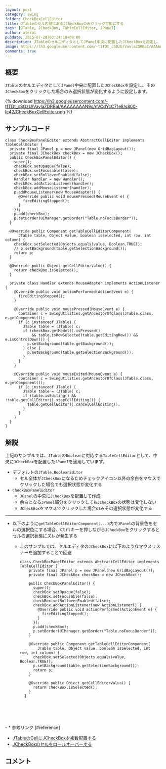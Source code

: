 ```yaml
---
layout: post
category: swing
folder: CheckBoxCellEditor
title: JTableのセル内部にあるJCheckBoxのみクリック可能にする
tags: [JTable, JCheckBox, TableCellEditor, JPanel]
author: aterai
pubdate: 2015-07-20T03:24:10+09:00
description: JTableのセルエディタとしてJPanel中央に配置したJCheckBoxを設定し、そのJCheckBoxをクリックした場合のみ選択状態が変化するように設定します。
image: https://lh3.googleusercontent.com/-t1TDt_cSOzU/VavlaZDRBaI/AAAAAAAAN9c/nVCdYcC71e8/s800-Ic42/CheckBoxCellEditor.png
comments: true
---
```

## 概要
`JTable`のセルエディタとして`JPanel`中央に配置した`JCheckBox`を設定し、その`JCheckBox`をクリックした場合のみ選択状態が変化するように設定します。

{% download https://lh3.googleusercontent.com/-t1TDt_cSOzU/VavlaZDRBaI/AAAAAAAAN9c/nVCdYcC71e8/s800-Ic42/CheckBoxCellEditor.png %}

## サンプルコード
<pre class="prettyprint"><code>class CheckBoxPanelEditor extends AbstractCellEditor implements TableCellEditor {
  private final JPanel p = new JPanel(new GridBagLayout());
  private final JCheckBox checkBox = new JCheckBox();
  public CheckBoxPanelEditor() {
    super();
    checkBox.setOpaque(false);
    checkBox.setFocusable(false);
    checkBox.setRolloverEnabled(false);
    Handler handler = new Handler();
    checkBox.addActionListener(handler);
    checkBox.addMouseListener(handler);
    p.addMouseListener(new MouseAdapter() {
      @Override public void mousePressed(MouseEvent e) {
        fireEditingStopped();
      }
    });
    p.add(checkBox);
    p.setBorder(UIManager.getBorder("Table.noFocusBorder"));
  }

  @Override public Component getTableCellEditorComponent(
      JTable table, Object value, boolean isSelected, int row, int column) {
    checkBox.setSelected(Objects.equals(value, Boolean.TRUE));
    // p.setBackground(table.getSelectionBackground());
    return p;
  }

  @Override public Object getCellEditorValue() {
    return checkBox.isSelected();
  }

  private class Handler extends MouseAdapter implements ActionListener {
    @Override public void actionPerformed(ActionEvent e) {
      fireEditingStopped();
    }

    @Override public void mousePressed(MouseEvent e) {
      Container c = SwingUtilities.getAncestorOfClass(JTable.class, e.getComponent());
      if (c instanceof JTable) {
        JTable table = (JTable) c;
        if (checkBox.getModel().isPressed()
            &amp;&amp; table.isRowSelected(table.getEditingRow()) &amp;&amp; e.isControlDown()) {
          p.setBackground(table.getBackground());
        } else {
          p.setBackground(table.getSelectionBackground());
        }
      }
    }

    @Override public void mouseExited(MouseEvent e) {
      Container c = SwingUtilities.getAncestorOfClass(JTable.class, e.getComponent());
      if (c instanceof JTable) {
        JTable table = (JTable) c;
        if (table.isEditing() &amp;&amp; !table.getCellEditor().stopCellEditing()) {
          table.getCellEditor().cancelCellEditing();
        }
      }
    }
  }
}
</code></pre>

## 解説
上記のサンプルでは、`JTable`の`Boolean`に対応する`TableCellEditor`として、中央に`JCheckBox`を配置した`JPanel`を適用しています。

- デフォルトの`JTable.BooleanEditor`
    - セル全体が`JCheckBox`になるためチェックアイコン以外の余白をマウスでクリックした場合でも選択状態が変化する
- `CheckBoxPanelEditor`
    - `JPanel`の中央に`JCheckBox`を配置して作成
    - 余白となる`JPanel`部分をクリックしても`JCheckBox`の状態は変化しない
    - `JCheckBox`をマウスでクリックした場合のみその選択状態が変化する

<!-- dummy comment line for breaking list -->

- - - -
- 以下のように`getTableCellEditorComponent(...)`内で`JPanel`の背景色をセルの選択色にする場合、<kbd>Ctrl</kbd>キーを押しながら`JCheckBox`をクリックするとセルの選択状態にズレが発生する
    - このサンプルでは、セルエディタの`JCheckBox`に以下のようなマウスリスナーを追加することで回避
        
        <pre class="prettyprint"><code>class CheckBoxPanelEditor extends AbstractCellEditor implements TableCellEditor {
          private final JPanel p = new JPanel(new GridBagLayout());
          private final JCheckBox checkBox = new JCheckBox();
        
          public CheckBoxPanelEditor() {
            super();
            checkBox.setOpaque(false);
            checkBox.setFocusable(false);
            checkBox.setRolloverEnabled(false);
            checkBox.addActionListener(new ActionListener() {
              @Override public void actionPerformed(ActionEvent e) {
                fireEditingStopped();
              }
            });
            p.add(checkBox);
            p.setBorder(UIManager.getBorder("Table.noFocusBorder"));
          }
        
          @Override public Component getTableCellEditorComponent(
              JTable table, Object value, boolean isSelected, int row, int column) {
            checkBox.setSelected(Objects.equals(value, Boolean.TRUE));
            p.setBackground(table.getSelectionBackground());
            return p;
          }
        
          @Override public Object getCellEditorValue() {
            return checkBox.isSelected();
          }
        }
</code></pre>
    - * 参考リンク [#reference]
- [JTableのCellにJCheckBoxを複数配置する](https://ateraimemo.com/Swing/CheckBoxesInTableCell.html)
- [JCheckBoxのセルをロールオーバーする](https://ateraimemo.com/Swing/RolloverBooleanRenderer.html)

<!-- dummy comment line for breaking list -->

## コメント
